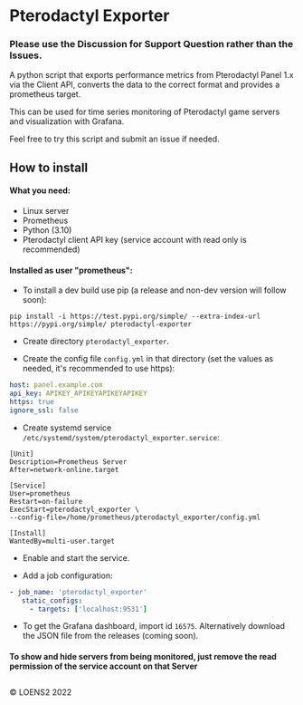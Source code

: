 # Pterodactyl Exporter

### Please use the Discussion for Support Question rather than the Issues.

A python script that exports performance metrics from Pterodactyl Panel 1.x via the Client API, converts the data to the correct format and provides a prometheus target.

This can be used for time series monitoring of Pterodactyl game servers and visualization with Grafana.

Feel free to try this script and submit an issue if needed.

## How to install

#### What you need:

 * Linux server
 * Prometheus
 * Python (3.10)
 * Pterodactyl client API key (service account with read only is recommended)

#### Installed as user "prometheus":

 - To install a dev build use pip (a release and non-dev version will follow soon):
```
pip install -i https://test.pypi.org/simple/ --extra-index-url https://pypi.org/simple/ pterodactyl-exporter
```
 - Create directory `pterodactyl_exporter`.
 
 - Create the config file `config.yml` in that directory (set the values as needed, it's recommended to use https):
 
 ```yml
host: panel.example.com
api_key: APIKEY_APIKEYAPIKEYAPIKEY
https: true
ignore_ssl: false
 ```

 - Create systemd service `/etc/systemd/system/pterodactyl_exporter.service`:
```
[Unit]
Description=Prometheus Server
After=network-online.target

[Service]
User=prometheus
Restart=on-failure
ExecStart=pterodactyl_exporter \
--config-file=/home/prometheus/pterodactyl_exporter/config.yml

[Install]
WantedBy=multi-user.target
```

 - Enable and start the service.
 
 - Add a job configuration:
 
 ```yml
 - job_name: 'pterodactyl_exporter'
    static_configs:
      - targets: ['localhost:9531']

 ```

 - To get the Grafana dashboard, import id `16575`. Alternatively download the JSON file from the releases (coming soon).
 
 #### To show and hide servers from being monitored, just remove the read permission of the service account on that Server

##

&copy; LOENS2 2022

